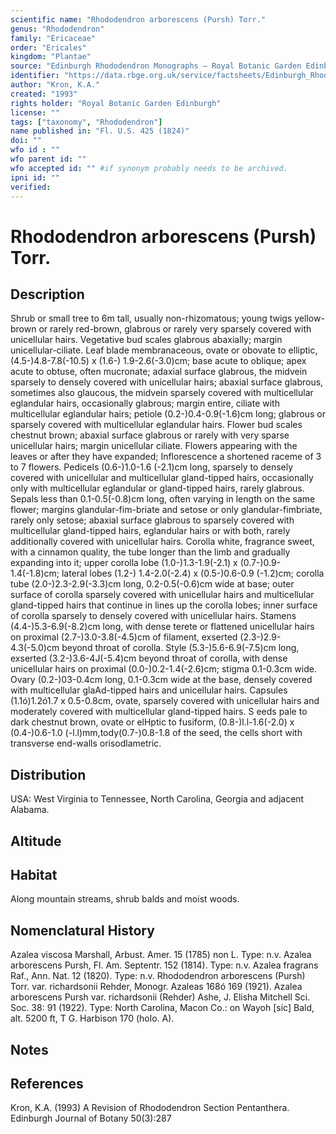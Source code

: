 ```yaml
---
scientific name: "Rhododendron arborescens (Pursh) Torr."
genus: "Rhododendron"
family: "Ericaceae"
order: "Ericales"
kingdom: "Plantae"
source: "Edinburgh Rhododendron Monographs – Royal Botanic Garden Edinburgh"
identifier: "https://data.rbge.org.uk/service/factsheets/Edinburgh_Rhododendron_Monographs.xhtml"
author: "Kron, K.A."
created: "1993"
rights holder: "Royal Botanic Garden Edinburgh"
license: ""
tags: ["taxonomy", "Rhododendron"]
name published in: "Fl. U.S. 425 (1824)"
doi: ""
wfo id : ""
wfo parent id: ""
wfo accepted id: "" #if synonym probably needs to be archived.                      
ipni id: ""
verified:
---
```


                       

# Rhododendron arborescens (Pursh) Torr.

## Description
Shrub or small tree to 6m tall, usually non-rhizomatous; young twigs yellow-brown or rarely red-brown, glabrous or rarely very sparsely covered with unicellular hairs. Vegetative bud scales glabrous abaxially; margin unicellular-ciliate. Leaf blade membranaceous, ovate or obovate to elliptic, (4.5-)4.8-7.8(-10.5) x (1.6-) 1.9-2.6(-3.0)cm; base acute to oblique; apex acute to obtuse, often mucronate; adaxial surface glabrous, the midvein sparsely to densely covered with unicellular hairs; abaxial surface glabrous, sometimes also glaucous, the midvein sparsely covered with multicellular eglandular hairs, occasionally glabrous; margin entire, ciliate with multicellular eglandular hairs; petiole (0.2-)0.4-0.9(-1.6)cm long; glabrous or sparsely covered with multicellular eglandular hairs. Flower bud scales chestnut brown; abaxial surface glabrous or rarely with very sparse unicellular hairs; margin unicellular ciliate. Flowers appearing with the leaves or after they have expanded; Inflorescence a shortened raceme of 3 to 7 flowers. Pedicels (0.6-)1.0-1.6 (-2.1)cm long, sparsely to densely covered with unicellular and multicellular gland-tipped hairs, occasionally only with multicellular eglandular or gland-tipped hairs, rarely glabrous. Sepals less than 0.1-0.5(-0.8)cm long, often varying in length on the same flower; margins glandular-fim-briate and setose or only glandular-fimbriate, rarely only setose; abaxial surface glabrous to sparsely covered with multicellular gland-tipped hairs, eglandular hairs or with both, rarely additionally covered with unicellular hairs. Corolla white, fragrance sweet, with a cinnamon quality, the tube longer than the limb and gradually expanding into it; upper corolla lobe (1.0-)1.3-1.9(-2.1) x (0.7-)0.9-1.4(-1.8)cm; lateral lobes (1.2-) 1.4-2.0(-2.4) x (0.5-)0.6-0.9 (-1.2)cm; corolla tube (2.0-)2.3-2.9(-3.3)cm long, 0.2-0.5(-0.6)cm wide at base; outer surface of corolla sparsely covered with unicellular hairs and multicellular gland-tipped hairs that continue in lines up the corolla lobes; inner surface of corolla sparsely to densely covered with unicellular hairs. Stamens (4.4-)5.3-6.9(-8.2)cm long, with dense terete or flattened unicellular hairs on proximal (2.7-)3.0-3.8(-4.5)cm of filament, exserted (2.3-)2.9-4.3(-5.0)cm beyond throat of corolla. Style (5.3-)5.6-6.9(-7.5)cm long, exserted (3.2-)3.6-4J(-5.4)cm beyond throat of corolla, with dense unicellular hairs on proximal (0.0-)0.2-1.4(-2.6)cm; stigma 0.1-0.3cm wide. Ovary (0.2-)03-0.4cm long, 0.1-0.3cm wide at the base, densely covered with multicellular glaAd-tipped hairs and unicellular hairs. Capsules (1.1ó)1.2ó1.7 x 0.5-0.8cm, ovate, sparsely covered with unicellular hairs and moderately covered with multicellular gland-tipped hairs. S eeds pale to dark chestnut brown, ovate or elHptic to fusiform, (0.8-)l.l-1.6(-2.0) x (0.4-)0.6-1.0 (-l.l)mm,tody(0.7-)0.8-1.8 of the seed, the cells short with transverse end-walls orisodlametric.

## Distribution
USA: West Virginia to Tennessee, North Carolina, Georgia and adjacent Alabama.

## Altitude


## Habitat
Along mountain streams, shrub balds and moist woods.

## Nomenclatural History
Azalea viscosa Marshall, Arbust. Amer. 15 (1785) non L. Type: n.v. Azalea arborescens Pursh, Fl. Am. Septentr. 152 (1814). Type: n.v. Azalea fragrans Raf., Ann. Nat. 12 (1820). Type: n.v. Rhododendron arborescens (Pursh) Torr. var. richardsonii Rehder, Monogr. Azaleas 168ó 169 (1921). Azalea arborescens Pursh var. richardsonii (Rehder) Ashe, J. Elisha Mitchell Sci. Soc. 38: 91 (1922). Type: North Carolina, Macon Co.: on Wayoh [sic] Bald, alt. 5200 ft, T G. Harbison 170 (holo. A).
                       
## Notes


## References

Kron, K.A. (1993) A Revision of Rhododendron Section Pentanthera. Edinburgh Journal of Botany 50(3):287
